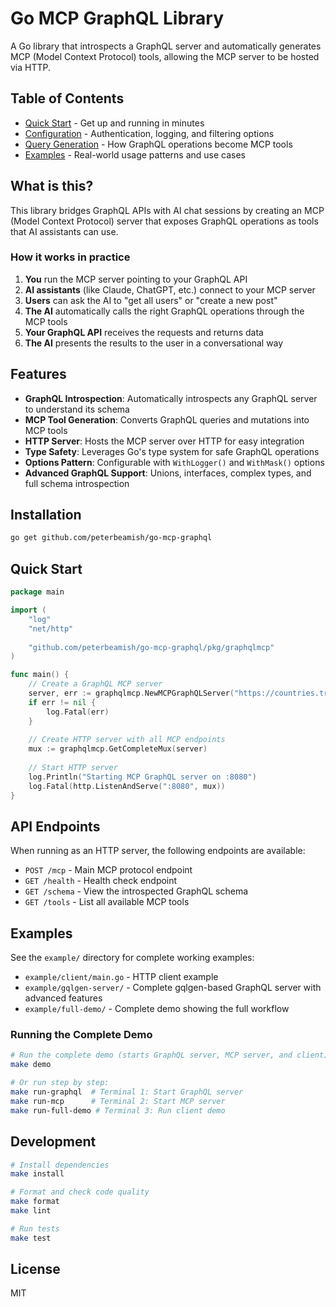 # Go MCP GraphQL Library

A Go library that introspects a GraphQL server and automatically generates MCP (Model Context Protocol) tools, allowing the MCP server to be hosted via HTTP.

## Table of Contents

- [Quick Start](docs/quickstart.md) - Get up and running in minutes
- [Configuration](docs/config.md) - Authentication, logging, and filtering options
- [Query Generation](docs/query-generation.md) - How GraphQL operations become MCP tools
- [Examples](docs/examples.md) - Real-world usage patterns and use cases

## What is this?

This library bridges GraphQL APIs with AI chat sessions by creating an MCP (Model Context Protocol) server that exposes GraphQL operations as tools that AI assistants can use.

### How it works in practice
1. **You** run the MCP server pointing to your GraphQL API
2. **AI assistants** (like Claude, ChatGPT, etc.) connect to your MCP server
3. **Users** can ask the AI to "get all users" or "create a new post" 
4. **The AI** automatically calls the right GraphQL operations through the MCP tools
5. **Your GraphQL API** receives the requests and returns data
6. **The AI** presents the results to the user in a conversational way

## Features

- **GraphQL Introspection**: Automatically introspects any GraphQL server to understand its schema
- **MCP Tool Generation**: Converts GraphQL queries and mutations into MCP tools
- **HTTP Server**: Hosts the MCP server over HTTP for easy integration
- **Type Safety**: Leverages Go's type system for safe GraphQL operations
- **Options Pattern**: Configurable with `WithLogger()` and `WithMask()` options
- **Advanced GraphQL Support**: Unions, interfaces, complex types, and full schema introspection

## Installation

```bash
go get github.com/peterbeamish/go-mcp-graphql
```

## Quick Start

```go
package main

import (
    "log"
    "net/http"
    
    "github.com/peterbeamish/go-mcp-graphql/pkg/graphqlmcp"
)

func main() {
    // Create a GraphQL MCP server
    server, err := graphqlmcp.NewMCPGraphQLServer("https://countries.trevorblades.com/graphql")
    if err != nil {
        log.Fatal(err)
    }
    
    // Create HTTP server with all MCP endpoints
    mux := graphqlmcp.GetCompleteMux(server)
    
    // Start HTTP server
    log.Println("Starting MCP GraphQL server on :8080")
    log.Fatal(http.ListenAndServe(":8080", mux))
}
```

## API Endpoints

When running as an HTTP server, the following endpoints are available:

- `POST /mcp` - Main MCP protocol endpoint
- `GET /health` - Health check endpoint
- `GET /schema` - View the introspected GraphQL schema
- `GET /tools` - List all available MCP tools

## Examples

See the `example/` directory for complete working examples:

- `example/client/main.go` - HTTP client example
- `example/gqlgen-server/` - Complete gqlgen-based GraphQL server with advanced features
- `example/full-demo/` - Complete demo showing the full workflow

### Running the Complete Demo

```bash
# Run the complete demo (starts GraphQL server, MCP server, and client)
make demo

# Or run step by step:
make run-graphql  # Terminal 1: Start GraphQL server
make run-mcp      # Terminal 2: Start MCP server  
make run-full-demo # Terminal 3: Run client demo
```

## Development

```bash
# Install dependencies
make install

# Format and check code quality
make format
make lint

# Run tests
make test
```

## License

MIT